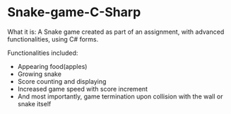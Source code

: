 # Snake-game-C-Sharp
What it is:
A Snake game created as part of an assignment, with advanced functionalities, using C# forms. 

Functionalities included:
* Appearing food(apples)
* Growing snake
* Score counting and displaying
* Increased game speed with score increment 
* And most importantly, game termination upon collision with the wall or snake itself 
